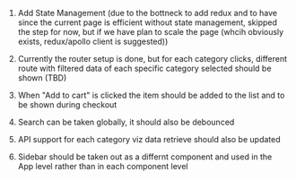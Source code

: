 1. Add State Management (due to the bottneck to add redux and to have since the current page is efficient without state management, skipped the step for now, but if we have plan to scale the page (whcih obviously exists, redux/apollo client is suggested))

2. Currently the router setup is done, but for each category clicks, different route with filtered data of each specific category selected should be shown (TBD)

3. When "Add to cart" is clicked the item should be added to the list and to be shown during checkout

4. Search can be taken globally, it should also be debounced

5. API support for each category viz data retrieve should also be updated

6. Sidebar should be taken out as a differnt component and used in the App level rather than in each component level
